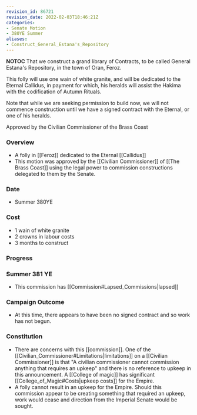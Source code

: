 ```yaml
---
revision_id: 86721
revision_date: 2022-02-03T18:46:21Z
categories:
- Senate Motion
- 380YE Summer
aliases:
- Construct_General_Estana's_Repository
---
```



__NOTOC__
That we construct a grand library of Contracts, to be called General Estana's Repository, in the town of Oran, Feroz.

This folly will use one wain of white granite, and will be dedicated to the Eternal Callidus, in payment for which, his heralds will assist the Hakima with the codification of Autumn Rituals.

Note that while we are seeking permission to build now, we will not commence construction until we have a signed contract with the Eternal, or one of his heralds.

Approved by the Civilian Commissioner of the Brass Coast
### Overview
* A folly in [[Feroz]] dedicated to the Eternal [[Callidus]]
* This motion was approved by the [[Civilian Commissioner]] of [[The Brass Coast]] using the legal power to commission constructions delegated to them by the Senate.

### Date
* Summer 380YE

### Cost
* 1 wain of white granite
* 2 crowns in labour costs
* 3 months to construct

### Progress
### Summer 381 YE
* This commission has [[Commission#Lapsed_Commissions|lapsed]]

### Campaign Outcome
* At this time, there appears to have been no signed contract and so work has not begun.

### Constitution
* There are concerns with this [[commission]]. One of the [[Civilian_Commissioner#Limitations|limitations]] on a [[Civilian Commissioner]] is that "A civilian commissioner cannot commission anything that requires an upkeep" and there is no reference to upkeep in this announcement. A [[College of magic]] has significant [[College_of_Magic#Costs|upkeep costs]] for the Empire.
* A folly cannot result in an upkeep for the Empire. Should this commission appear to be creating something that required an upkeep, work would cease and direction from the Imperial Senate would be sought.